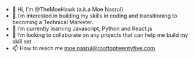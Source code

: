 - 👋 Hi, I’m @TheMoeHawk (a.k.a Moe Nasrul) 
- 👀 I’m interested in building my skills in coding and transitioning to becoming a Technical Marketer.
- 🌱 I’m currently learning Javascript, Python and React.js
- 💞️ I’m looking to collaborate on any projects that can help me build my skill set
- 📫 How to reach me moe.nasrul@rooftoptwentyfive.com

<!---
TheMoeHawk/TheMoeHawk is a ✨ special ✨ repository because its `README.md` (this file) appears on your GitHub profile.
You can click the Preview link to take a look at your changes.
--->
